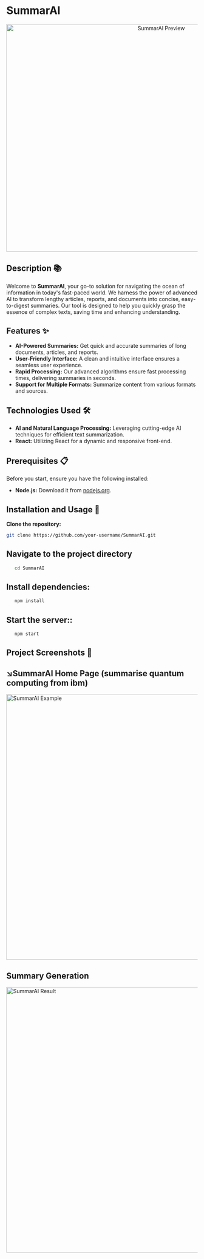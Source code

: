 # SummarAI
<p align="center">
  <img width="800" height="600" alt="SummarAI Preview" src="https://github.com/hamse47/SummaryAI/assets/78507974/c82c37a0-c23a-4c09-99e0-0d270eaadcef">
</p>

## Description 📚

Welcome to **SummarAI**, your go-to solution for navigating the ocean of information in today's fast-paced world. We harness the power of advanced AI to transform lengthy articles, reports, and documents into concise, easy-to-digest summaries. Our tool is designed to help you quickly grasp the essence of complex texts, saving time and enhancing understanding.

## Features ✨

- **AI-Powered Summaries:** Get quick and accurate summaries of long documents, articles, and reports.
- **User-Friendly Interface:** A clean and intuitive interface ensures a seamless user experience.
- **Rapid Processing:** Our advanced algorithms ensure fast processing times, delivering summaries in seconds.
- **Support for Multiple Formats:** Summarize content from various formats and sources.

## Technologies Used 🛠️

- **AI and Natural Language Processing:** Leveraging cutting-edge AI techniques for efficient text summarization.
- **React:** Utilizing React for a dynamic and responsive front-end.

## Prerequisites 📋

Before you start, ensure you have the following installed:
- **Node.js:** Download it from [nodejs.org](https://nodejs.org/).

## Installation and Usage 🚀

 **Clone the repository:**
   ```bash
   git clone https://github.com/your-username/SummarAI.git
```
## Navigate to the project directory
```bash
   cd SummarAI
```
## Install dependencies:
```bash
   npm install
```
## Start the server::
```bash
   npm start
```
## Project Screenshots 📸
  ## ↘️SummarAI Home Page (summarise quantum computing from ibm)
<img align="center" width="900" height="700" alt="SummarAI Example" src="https://github.com/hamse47/SummaryAI/assets/78507974/d11bbb38-c8f2-460e-a105-ac98fe38cea0">

## Summary Generation
<img align="center" width="900" height="700" alt="SummarAI Result" src="https://github.com/hamse47/SummaryAI/assets/78507974/2d0096c9-bdfe-4729-b76a-e781e4f7037f">


